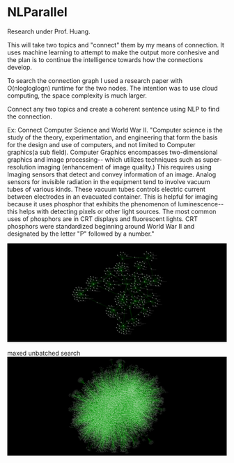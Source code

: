# NLParallel

Research under Prof. Huang.

This will take two topics and "connect" them by my means of connection. It uses machine learning to attempt to make the output more conhesive and the plan is to continue the intelligence towards how the connections develop. 

To search the connection graph I used a research paper with O(nlogloglogn) runtime for the two nodes. The intention was to use cloud computing, the space complexity is much larger.


Connect any two topics and create a coherent sentence using NLP to find the connection.

Ex: Connect Computer Science and World War II. 
"Computer science is the study of the theory, experimentation, and engineering that form the basis for the design and use of computers, and not limited to Computer graphics(a sub field). Computer Graphics encompasses two-dimensional graphics and image processing-- which utilizes techniques such as super-resolution imaging (enhancement of image quality.) This requires using Imaging sensors that detect and convey information of an image. Analog sensors for invisible radiation
in the equipment tend to involve vacuum tubes of various kinds. These vacuum tubes controls electric current between electrodes in an evacuated container. This is helpful for imaging because it uses phosphor that exhibits the phenomenon of luminescence-- this helps with detecting pixels or other light sources. The most common uses of phosphors are in CRT displays and fluorescent lights. CRT phosphors were standardized beginning around World War II and designated by the letter "P" followed by a number."

![3 deep](https://github.com/Compiler/NLParallel/blob/master/NetworkData/NetworkSIFData/graphBrain_3.sif.png)

maxed unbatched search
![5 deep](https://github.com/Compiler/NLParallel/blob/master/NetworkData/NetworkSIFData/graphBrain.sif_1.png)
